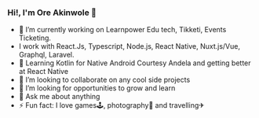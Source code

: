 ### Hi!, I'm Ore Akinwole 👋


- 🔭 I’m currently working on Learnpower Edu tech, Tikketi, Events Ticketing.
-    I work with React.Js, Typescript, Node.js, React Native, Nuxt.js/Vue, Graphql, Laravel.
- 🌱 Learning Kotlin for Native Android Courtesy Andela and getting better at React Native
- 👯 I’m looking to collaborate on any cool side projects
- 🤔 I’m looking for opportunities to grow and learn
- 💬 Ask me about anything
- ⚡ Fun fact: I love games🕹, photography📸 and travelling✈
